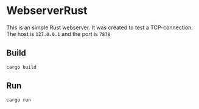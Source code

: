 # WebserverRust

This is an simple Rust webserver. It was created to test a TCP-connection. The host is `127.0.0.1` and the port is `7878`

## Build
```console
cargo build
```


## Run
```console
cargo run
```
